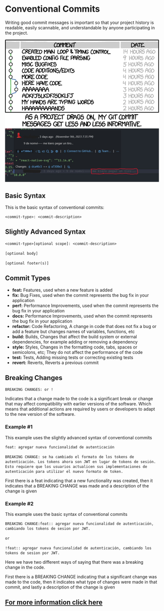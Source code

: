 # Conventional Commits

Writing good commit messages is important so that your project history is readable, easily scannable, and understandable by anyone participating in the project.

![](./img/git_commit-mal.png)
![](./img/mal-commit.jpg)

## Basic Syntax

This is the basic syntax of conventional commits:

```
<commit-type>: <commit-description>
```

## Slightly Advanced Syntax

```
<commit-type>[optional scope]: <commit-description>

[optional body]

[optional footer(s)]
```

## Commit Types

- **feat:** Features, used when a new feature is added
- **fix:** Bug Fixes, used when the commit represents the bug fix in your application
- **perf:** Perfor­mance Improv­ements, used when the commit represents the bug fix in your application
- **docs:** Perfor­mance Improv­ements, used when the commit represents the bug fix in your application
- **refactor:** Code Refact­oring, A change in code that does not fix a bug or add a feature but changes names of variables, functions, etc
- **build:** Builds, Changes that affect the build system or external dependencies, for example adding or removing a dependency
- **style:** Styles, Changes in the formatting code, tabs, spaces or semicolons, etc; They do not affect the performance of the code
- **test:** Tests, Adding missing tests or correcting existing tests
- **revert:** Reverts, Reverts a previous commit

## Breaking Changes

```
BREAKING CHANGES: or !
```

Indicates that a change made to the code is a significant break or change that may affect compatibility with earlier versions of the software. Which means that additional actions are required by users or developers to adapt to the new version of the software.

### Example #1

This example uses the slightly advanced syntax of conventional commits

```
feat: agregar nueva funcionalidad de autenticación

BREAKING CHANGE: se ha cambiado el formato de los tokens de autenticación. Los tokens ahora son JWT en lugar de tokens de sesión. Esto requiere que los usuarios actualicen sus implementaciones de autenticación para utilizar el nuevo formato de token.
```

First there is a feat indicating that a new functionality was created, then it indicates that a BREAKING CHANGE was made and a description of the change is given

### Example #2

This example uses the basic syntax of conventional commits

```
BREAKING CHANGE:feat:: agregar nueva funcionalidad de autenticación, cambiando los tokens de sesion por JWT.

or

!feat:: agregar nueva funcionalidad de autenticación, cambiando los tokens de sesion por JWT.
```

Here we have two different ways of saying that there was a breaking change in the code.

First there is a BREAKING CHANGE indicating that a significant change was made to the code, then it indicates what type of changes were made in that commit, and lastly a description of the change is given

## [For more information click here](https://github.com/angular/angular/blob/22b96b9/CONTRIBUTING.md#-commit-message-guidelines)
